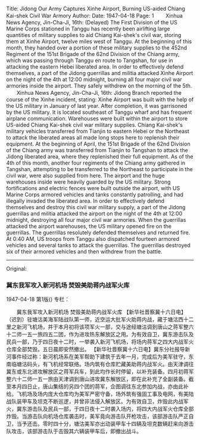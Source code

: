 Title: Jidong Our Army Captures Xinhe Airport, Burning US-aided Chiang Kai-shek Civil War Armory
Author:
Date: 1947-04-18
Page: 1
　　Xinhua News Agency, Jin-Cha-Ji, 16th: (Delayed) The First Division of the US Marine Corps stationed in Tanggu has recently been airlifting large quantities of military supplies to aid Chiang Kai-shek's civil war, storing them at Xinhe Airport, twelve miles west of Tanggu. At the beginning of this month, they handed over a portion of these military supplies to the 452nd Regiment of the 151st Brigade of the 62nd Division of the Chiang army, which was passing through Tanggu en route to Tangshan, for use in attacking the eastern Hebei liberated area. In order to effectively defend themselves, a part of the Jidong guerrillas and militia attacked Xinhe Airport on the night of the 4th at 12:00 midnight, burning all four major civil war armories inside the airport. They safely withdrew on the morning of the 5th.
　　Xinhua News Agency, Jin-Cha-Ji, 16th: Jidong Branch reported the course of the Xinhe incident, stating: Xinhe Airport was built with the help of the US military in January of last year. After completion, it was garrisoned by the US military. It is located southeast of Tanggu wharf and has frequent airplane communication. Warehouses were built within the airport to store US-aided Chiang Kai-shek civil war military supplies. Chiang Kai-shek's military vehicles transferred from Tianjin to eastern Hebei or the Northeast to attack the liberated areas all made long stops here to replenish their equipment. At the beginning of April, the 151st Brigade of the 62nd Division of the Chiang army was transferred from Tianjin to Tangshan to attack the Jidong liberated area, where they replenished their full equipment. As of the 4th of this month, another four regiments of the Chiang army gathered in Tangshan, attempting to be transferred to the Northeast to participate in the civil war, were also supplied from here. The airport and the huge warehouses inside were heavily guarded by the US military. Strong fortifications and electric fences were built outside the airport, with US Marine Corps armored vehicles and tanks constantly patrolling, and had illegally invaded the liberated area. In order to effectively defend themselves and destroy this civil war military supply, a part of the Jidong guerrillas and militia attacked the airport on the night of the 4th at 12:00 midnight, destroying all four major civil war armories. When the guerrillas attacked the airport warehouses, the US military opened fire on the guerrillas. The guerrillas resolutely defended themselves and returned fire. At 0:40 AM, US troops from Tanggu also dispatched fourteen armored vehicles and several tanks to attack the guerrillas. The guerrillas destroyed six of their armored vehicles and then withdrew from the battle.



<hr /> 

Original: 


### 冀东我军攻入新河机场  焚毁美助蒋内战军火库

1947-04-18
第1版()
专栏：

　　冀东我军攻入新河机场
    焚毁美助蒋内战军火库
    【新华社晋察冀十六日电】（迟到）驻塘沽美海军陆战队第一师，近空运大批军火助蒋内战，藏于塘沽西十二里之新河飞机场，并于本月初将该项军火一部，交与途经塘沽调到唐山之蒋军整六十二师一五一旅四五二团，作为进攻热东解放区之用。为有效自卫，冀东游击队及民兵一部，乃于四日夜十二时，一举袭入新河飞机场，将场内蒋军之四大内战军火仓库全部焚毁。五日晨即安然撤出。
    【新华社晋察冀十六日电】冀东分社报导新河事件经过称：新河机场系在美军帮助下建筑于去年一月，完成后为美军驻守，东南临塘沽码头，有飞机经常联络。场内筑有仓库贮藏美助蒋内战军火。由天津调往冀东或东北进攻解放区之蒋军兵车，到此均作长时停留，以补充装备。四月初蒋军整六十二师一五一旅由天津调到唐山进攻冀东解放区，即在此补充了全副装备。截至本月四日止，唐山集结的另四个团的蒋军，企图调往东北参加内战，亦由此补给。飞机场及场内庞大仓库均为美军严密守备，场外筑有强固工事及电网，有美陆战队装甲车及坦克不断巡逻，并曾非法侵入解放区。为有效自卫，炸毁此内战军火，冀东游击队及民兵一部，于四日夜十二时袭入场内，将四大内战军火仓库全部炸毁。当游击队向机场仓库袭击时，美军竟向游击队开枪攻击，该部游击队严正自卫，当予还击。零时四十分，塘沽美军亦出动装甲车十四辆及坦克数辆赶来向游击队攻击，该部游击队于击毁其六辆装甲车后，即撤出战斗。
